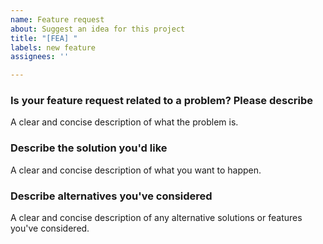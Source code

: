```yaml
---
name: Feature request
about: Suggest an idea for this project
title: "[FEA] "
labels: new feature
assignees: ''

---
```


### Is your feature request related to a problem? Please describe
A clear and concise description of what the problem is.

### Describe the solution you'd like
A clear and concise description of what you want to happen.

### Describe alternatives you've considered
A clear and concise description of any alternative solutions or features you've considered.

